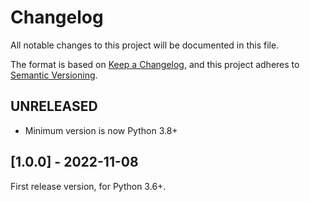 # Changelog
All notable changes to this project will be documented in this file.

The format is based on [Keep a Changelog](https://keepachangelog.com/en/1.0.0/),
and this project adheres to [Semantic Versioning](https://semver.org/spec/v2.0.0.html).

## UNRELEASED

* Minimum version is now Python 3.8+

## [1.0.0] - 2022-11-08

First release version, for Python 3.6+.
